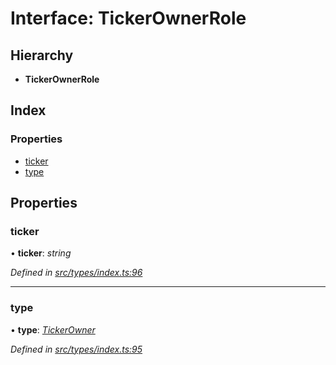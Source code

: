 # Interface: TickerOwnerRole

## Hierarchy

* **TickerOwnerRole**

## Index

### Properties

* [ticker](tickerownerrole.md#ticker)
* [type](tickerownerrole.md#type)

## Properties

###  ticker

• **ticker**: *string*

*Defined in [src/types/index.ts:96](https://github.com/PolymathNetwork/polymesh-sdk/blob/23062de4/src/types/index.ts#L96)*

___

###  type

• **type**: *[TickerOwner](../enums/roletype.md#tickerowner)*

*Defined in [src/types/index.ts:95](https://github.com/PolymathNetwork/polymesh-sdk/blob/23062de4/src/types/index.ts#L95)*
